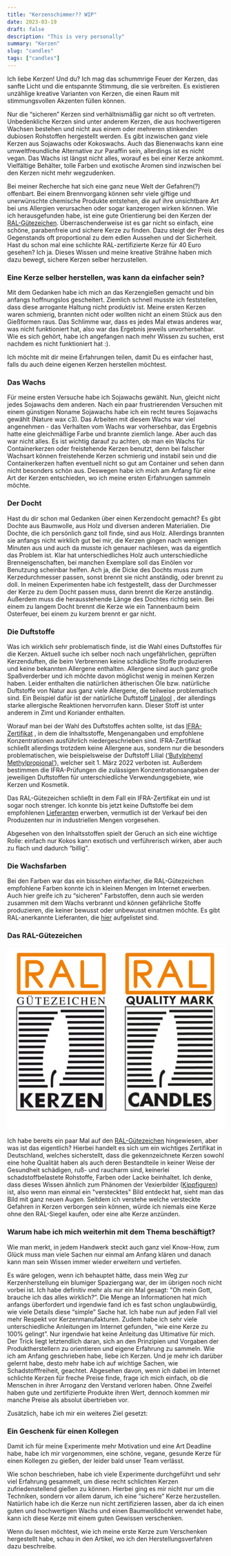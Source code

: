 ```yaml
---
title: "Kerzenschimmer?? WIP"
date: 2023-03-19
draft: false
description: "This is very personally"
summary: "Kerzen"
slug: "candles"
tags: ["candles"]
---
```


Ich liebe Kerzen! Und du? Ich mag das schummrige Feuer der Kerzen, das sanfte Licht und die entspannte Stimmung, die sie
verbreiten. Es existieren unzählige kreative Varianten von Kerzen, die einen Raum mit stimmungsvollen Akzenten füllen
können.

Nur die “sicheren” Kerzen sind verhältnismäßig gar nicht so oft vertreten. Unbedenkliche Kerzen sind unter anderem
Kerzen, die aus hochwertigeren Wachsen bestehen und nicht aus einem oder mehreren stinkenden dubiosen Rohstoffen
hergestellt werden. Es gibt inzwischen ganz viele Kerzen aus Sojawachs oder Kokoswachs. Auch das Bienenwachs kann eine
umweltfreundliche Alternative zur Paraffin sein, allerdings ist es nicht vegan. Das Wachs ist längst nicht alles, worauf
es bei einer Kerze ankommt. Vielfältige Behälter, tolle Farben und exotische Aromen sind inzwischen bei den Kerzen nicht
mehr wegzudenken.

Bei meiner Recherche hat sich eine ganz neue Welt der Gefahren(?) offenbart. Bei einem Brennvorgang können sehr viele
giftige und unerwünschte chemische Produkte entstehen, die auf ihre unsichtbare Art bei uns Allergien verursachen oder
sogar kanzerogen wirken können.
Wie ich herausgefunden habe, ist eine gute Orientierung bei den Kerzen der
[RAL-Gütezeichen](#das-ral-gütezeichen). Überraschenderweise ist es gar nicht so
einfach, eine schöne, parabenfreie und sichere Kerze zu finden. Dazu steigt der Preis des Gegenstands oft
proportional zu dem edlen Aussehen und der Sicherheit. Hast du schon mal eine schlichte RAL-zertifizierte Kerze für 40 Euro
gesehen? Ich ja.
Dieses Wissen und meine kreative Strähne haben mich dazu bewegt, sichere Kerzen selber herzustellen.

### Eine Kerze selber herstellen, was kann da einfacher sein?

Mit dem Gedanken habe ich mich an das Kerzengießen gemacht und bin anfangs hoffnungslos gescheitert. Ziemlich schnell
musste ich feststellen, dass diese arrogante Haltung nicht produktiv ist. Meine ersten Kerzen waren schmierig, brannten
nicht oder wollten nicht an einem Stück aus den Gießformen raus. Das Schlimme war, dass es jedes Mal etwas anderes war,
was nicht funktioniert hat, also war das Ergebnis jeweils unvorhersehbar. Wie es sich gehört, habe ich angefangen nach
mehr Wissen zu suchen, erst nachdem es nicht funktioniert hat :).

Ich möchte mit dir meine Erfahrungen teilen, damit Du es einfacher hast, falls du auch deine eigenen Kerzen herstellen
möchtest.

### Das Wachs

Für meine ersten Versuche habe ich Sojawachs gewählt. Nun, gleicht nicht jedes Sojawachs dem anderen. Nach ein paar
frustrierenden Versuchen mit einem günstigen Noname Sojawachs habe ich ein recht teures Sojawachs gewählt (Nature wax
c3). Das Arbeiten mit diesem Wachs war viel angenehmen - das Verhalten vom Wachs war vorhersehbar, das Ergebnis hatte
eine gleichmäßige Farbe und brannte ziemlich lange.
Aber auch das war nicht alles. Es ist wichtig darauf zu achten, ob man ein Wachs für Containerkerzen oder freistehende
Kerzen benutzt, denn bei falscher Wachsart können freistehende Kerzen schmierig und instabil sein und die
Containerkerzen haften eventuell nicht so gut am Container und sehen dann nicht besonders schön aus.
Deswegen habe ich mich am Anfang für eine Art der Kerzen entschieden, wo ich meine ersten Erfahrungen sammeln möchte.

### Der Docht

Hast du dir schon mal Gedanken über einen Kerzendocht gemacht? Es gibt Dochte aus Baumwolle, aus Holz und diversen
anderen Materialien. Die Dochte, die ich persönlich ganz toll finde, sind aus Holz. Allerdings brannten sie anfangs
nicht wirklich gut bei mir, die Kerzen gingen nach wenigen Minuten aus und auch da musste ich genauer nachlesen, was da
eigentlich das Problem ist. Klar hat unterschiedliches Holz auch unterschiedliche Brenneigenschaften, bei manchen
Exemplare
soll das Einölen vor Benutzung scheinbar helfen. Ach ja, die Dicke des Dochts muss zum Kerzedurchmesser
passen, sonst brennt sie nicht anständig, oder brennt zu doll.
In meinen Experimenten habe ich festgestellt, dass der Durchmesser der Kerze zu dem Docht passen muss, dann brennt die
Kerze anständig.
Außerdem muss die herausstehende Länge des Dochtes richtig sein. Bei einem zu langem Docht brennt die Kerze wie ein
Tannenbaum
beim Osterfeuer, bei einem
zu kurzem brennt er gar nicht.

### Die Duftstoffe

Was ich wirklich sehr problematisch finde, ist die Wahl eines Duftstoffes für die Kerzen.
Aktuell suche ich selber noch nach ungefährlichen, geprüften Kerzenduften, die beim Verbrennen keine schädliche Stoffe
produzieren und keine bekannten Allergene enthalten. Allergene sind auch ganz große Spaßverderber und ich möchte davon
möglichst wenig in meinen Kerzen haben. Leider enthalten die natürlichen ätherischen Öle bzw. natürliche Duftstoffe von
Natur aus ganz viele Allergene, die teilweise problematisch sind. Ein Beispiel dafür ist der natürliche Duftstoff
[Linalool](https://www.chemie.de/lexikon/Linalool.html#:~:text=Linalool%20ist%20Bestandteil%20vieler%20%C3%A4therischer,sich%20in%20vielen%20%C3%A4therischen%20%C3%96len.)
, der allerdings starke allergische Reaktionen hervorrufen kann. Dieser Stoff ist unter anderem in Zimt und
Koriander enthalten.

Worauf man bei der Wahl des Duftstoffes achten sollte, ist
das [IFRA-Zertifikat](https://ifrafragrance.org/safe-use/ifra-certificates) , in dem die Inhaltsstoffe, Mengenangaben
und empfohlene Konzentrationen ausführlich niedergeschrieben sind. IFRA-Zertifikat schließt allerdings trotzdem keine
Allergene aus, sondern nur die besonders problematischen, wie beispielsweise der Duftstoff Lilial ([‘Butylphenyl
Methylpropional’](https://de.wessling-group.com/de/ab-1-maerz-2022-gilt-das-verbot-des-duftstoffs-lilial)), welcher
seit 1. März 2022 verboten ist. Außerdem bestimmen die IFRA-Prüfungen die zulässigen Konzentrationsangaben der
jeweiligen
Duftstoffen für unterschiedliche
Verwendungsgebiete, wie Kerzen und Kosmetik.

Das RAL-Gütezeichen schließt in dem Fall ein IFRA-Zertifikat ein
und ist sogar noch strenger. Ich konnte bis jetzt keine
Duftstoffe bei dem empfohlenen [Lieferanten](https://ral-c.com/mitglieder/duftstoffe/) erwerben, vermutlich ist der
Verkauf bei den Produzenten nur in industriellen Mengen vorgesehen.

Abgesehen von den Inhaltsstoffen spielt der Geruch an sich eine wichtige Rolle: einfach nur Kokos kann exotisch und
verführerisch wirken, aber auch zu flach und dadurch “billig”.

### Die Wachsfarben

Bei den Farben war das ein bisschen einfacher, die RAL-Gütezeichen empfohlene Farben konnte ich in kleinen Mengen im
Internet erwerben. Auch hier greife ich zu “sicheren” Farbstoffen, denn auch sie werden zusammen mit dem Wachs verbrannt
und können gefährliche Stoffe produzieren, die keiner bewusst oder unbewusst einatmen möchte.
Es gibt RAL-anerkannte Lieferanten, die [hier](https://ral-c.com/farben-und-lacke/) aufgelistet sind.

### Das RAL-Gütezeichen

<div class="image-container-50">

![ral](ral.png)

</div>

Ich habe bereits ein paar Mal auf den [RAL-Gütezeichen](https://ral-c.com/ral-guetezeichen/) hingewiesen, aber was ist
das eigentlich? Hierbei
handelt es sich um ein wichtiges Zertifikat in Deutschland, welches sicherstellt, dass die gekennzeichnete
Kerzen sowohl eine hohe Qualität haben als auch deren Bestandteile in keiner Weise der Gesundheit schädigen,
ruß- und raucharm sind, keinerlei schadstoffbelastete Rohstoffe, Farben oder Lacke beinhaltet.
Ich denke, dass dieses Wissen ähnlich zum Phänomen der
Vexierbilder ([Kippfiguren](https://www.sehtestbilder.de/optische-taeuschungen-illusionen/illusion-alte-oder-junge-frau-sehtest.php))
ist,
also wenn man einmal ein "verstecktes" Bild entdeckt hat, sieht man das Bild mit ganz neuen Augen. Seitdem ich verstehe
welche versteckte Gefahren in Kerzen
verborgen
sein können, würde ich niemals eine Kerze ohne den RAL-Siegel kaufen, oder eine alte Kerze anzünden.

### Warum habe ich mich weiterhin mit dem Thema beschäftigt?

Wie man merkt, in jedem Handwerk steckt auch ganz viel Know-How, zum Glück muss man viele Sachen nur einmal am Anfang
klären und danach kann man sein Wissen immer wieder erweitern und vertiefen.

Es wäre gelogen, wenn ich behauptet hätte, dass mein Weg zur Kerzenherstellung ein blumiger Spaziergang war, der im
übrigen noch nicht vorbei ist. Ich habe definitiv mehr als nur ein Mal gesagt: "Oh mein Gott, brauche ich das alles
wirklich?”.
Die Menge an Informationen hat mich anfangs überfordert und irgendwie fand ich es fast schon unglaubwürdig, wie viele
Details diese “simple” Sache hat. Ich habe nun auf jeden Fall viel mehr Respekt vor Kerzenmanufakturen. Zudem habe ich
sehr viele unterschiedliche Anleitungen im Internet gefunden, “wie eine Kerze zu 100% gelingt”. Nur irgendwie hat keine
Anleitung das Ultimative für mich. Der Trick liegt letztendlich daran, sich an den Prinzipien und Vorgaben der
Produktherstellern zu orientieren und eigene Erfahrung zu sammeln.
Wie ich am Anfang geschrieben habe, liebe ich Kerzen. Und je mehr ich darüber gelernt habe, desto mehr habe ich auf
wichtige Sachen, wie Schadstofffreiheit, geachtet. Abgesehen davon, wenn ich dabei im Internet schlichte Kerzen für
freche Preise finde, frage ich mich einfach, ob die Menschen in ihrer Arroganz den Verstand verloren haben. Ohne
Zweifel haben gute und zertifizierte Produkte ihren Wert, dennoch kommen mir manche Preise als absolut übertrieben vor.

Zusätzlich, habe ich mir ein weiteres Ziel gesetzt:

### Ein Geschenk für einen Kollegen

Damit ich für meine Experimente mehr Motivation und eine Art Deadline habe, habe ich mir vorgenommen, eine schöne,
vegane, gesunde Kerze für einen Kollegen zu gießen, der leider bald unser Team verlässt.

Wie schon beschrieben, habe ich viele Experimente durchgeführt und sehr viel Erfahrung gesammelt, um diese recht
schlichten Kerzen zufriedenstellend gießen zu können. Hierbei ging es mir nicht nur
um die Techniken, sondern vor allem darum, ich eine “sichere” Kerze herzustellen. Natürlich habe ich die Kerze nun nicht
zertifizieren lassen, aber da ich einen guten und hochwertigen Wachs und einen Baumwolldocht verwendet habe,
kann ich diese Kerze mit einem guten Gewissen verschenken.

Wenn du lesen möchtest, wie ich meine erste Kerze zum Verschenken hergestellt habe, schau in den Artikel, wo ich den
Herstellungsverfahren dazu beschreibe.
